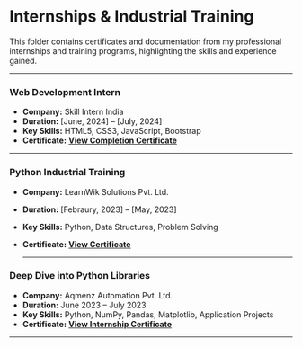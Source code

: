 # Internships & Industrial Training

This folder contains certificates and documentation from my professional internships and training programs, highlighting the skills and experience gained.

---

### Web Development Intern
* **Company:** Skill Intern India
* **Duration:** [June, 2024] – [July, 2024]
* **Key Skills:** HTML5, CSS3, JavaScript, Bootstrap
* **Certificate:** [**View Completion Certificate**](Skill_Intern_India_Web_Development.pdf)

---

### Python Industrial Training
* **Company:** LearnWik Solutions Pvt. Ltd.
* **Duration:** [Febraury, 2023] – [May, 2023]
* **Key Skills:** Python, Data Structures, Problem Solving
* **Certificate:** [**View Certificate**](LearnWik_Python_Industrial_Training.pdf)
  
  ---

### Deep Dive into Python Libraries
* **Company:** Aqmenz Automation Pvt. Ltd.
* **Duration:** June 2023 – July 2023
* **Key Skills:** Python, NumPy, Pandas, Matplotlib, Application Projects
* **Certificate:** [**View Internship Certificate**](Aqmenz_Automation_Python_Internship.pdf)

---
